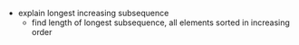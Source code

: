 - explain longest increasing subsequence 
  - find length of longest subsequence, all elements sorted in increasing order 
  